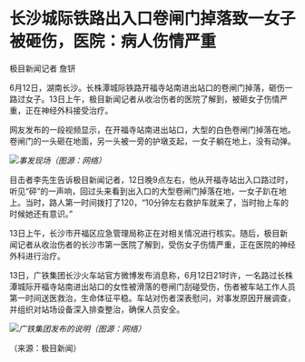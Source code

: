 

# 长沙城际铁路出入口卷闸门掉落致一女子被砸伤，医院：病人伤情严重

极目新闻记者 詹钘

6月12日，湖南长沙。长株潭城际铁路开福寺站南进出站口的卷闸门掉落，砸伤一路过女子。13日上午，极目新闻记者从收治伤者的医院了解到，被砸女子伤情严重，正在神经外科接受治疗。

网友发布的一段视频显示，在开福寺站南进出站口，大型的白色卷闸门掉落在地。卷闸门的一头砸在地面，另一头被一旁的护墩支起，一女子躺在地上，没有动弹。

![](https://inews.gtimg.com/om_bt/O2O_BHTma-Ies6aU1W0LSRjH7o8KEBCiZJCZ0yLmGIUIwAA/1000)_事发现场（图源：网络）_

目击者李先生告诉极目新闻记者，12日晚9点左右，他从开福寺站出入口路过时，听见“砰”的一声响，回过头来看到出入口的大型卷闸门掉落在地，一女子趴在地上。当时，路人第一时间拨打了120，“10分钟左右救护车就来了，当时抬上车的时候她还有意识。”

13日上午，长沙市开福区应急管理局称正在对相关情况进行核实。随后，极目新闻记者从收治伤者的长沙市第一医院了解到，受伤女子伤情严重，正在医院的神经外科进行治疗。

13日，广铁集团长沙火车站官方微博发布消息称，6月12日21时许，一名路过长株潭城际开福寺站南进出站口的女性被滑落的卷闸门刮碰受伤，伤者被车站工作人员第一时间送医救治，生命体征平稳。车站对伤者深表慰问，对事发原因开展调查，并组织对站场设备深入排查整治，确保人员安全。

![](https://inews.gtimg.com/om_bt/OiAGQLxusCLMc-cE_ll2PCfpgc-fXDL_03g77GVQdj7YUAA/1000)_广铁集团发布的说明（图源：网络）_

（来源：极目新闻）

